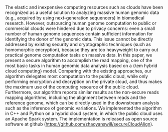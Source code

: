 The elastic and inexpensive computing resources such as clouds have been recognized as a useful solution to analyzing massive human genomic data (e.g., acquired by using next-generation sequencers) in biomedical research. However, outsourcing human genome computation to public or commercial clouds were hindered due to privacy concerns: even a small number of human genome sequences contain sufficient information for identifying the donor of the genomic data. This issue cannot be directly addressed by existing security and cryptographic techniques (such as homomorphic encryption), because they are too heavyweight to carry out practical genome computation tasks on massive data. In this paper, we present a secure algorithm to accomplish the read mapping, one of the most basic tasks in human genomic data analysis based on a {\em hybrid cloud computing} model. Comparing with the existing approaches, our algorithm delegates most computation to the public cloud, while only performing encryption and decryption on the private cloud, and thus makes the maximum use of the computing resource of the public cloud. Furthermore, our algorithm reports similar results as the non-secure reads mapping algorithms, including the alignment between reads and the reference genome, which can be directly used in the downstream analysis such as the inference of genomic variations. We implemented the algorithm in C++ and Python on a hybrid cloud system, in which the public cloud uses an Apache Spark system. The implementation is released as open source software at github (https://github.com/zhaoyanswill/secureCloudAlign).
